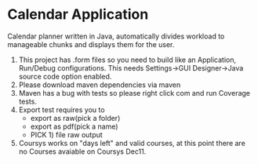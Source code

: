 # Calendar Application

Calendar planner written in Java, automatically divides workload to manageable chunks and displays them for the user.
1. This project has .form files so you need to build like an Application, Run/Debug configurations.
This needs Settings->GUI Designer->Java source code option enabled.
2. Please download maven dependencies via maven
3. Maven has a bug with tests so please right click com and run Coverage tests.
4. Export test requires you to
    - export as raw(pick a folder)
    - export as pdf(pick a name)
    - PICK 1) file raw output
5. Coursys works on "days left" and valid courses, at this point there are no Courses avaiable on Coursys Dec11.
